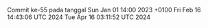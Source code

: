 Commit ke-55 pada tanggal Sun Jan 01 14:00 2023 +0100
Fri Feb 16 14:43:06 UTC 2024
Tue Apr 16 03:11:52 UTC 2024
